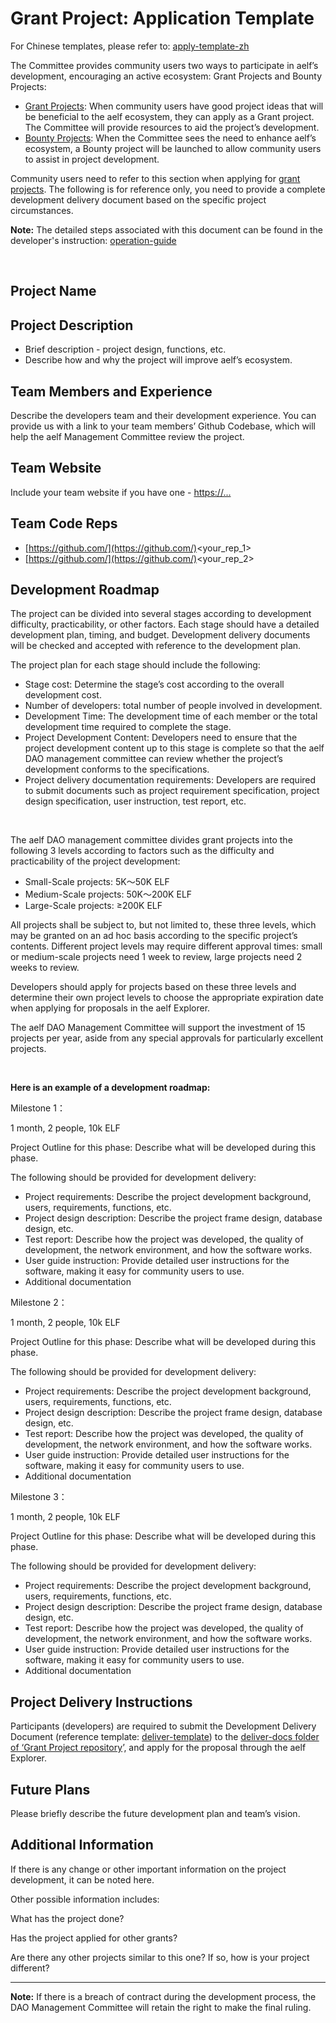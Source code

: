 # Grant Project: Application Template

For Chinese templates, please refer to: [apply-template-zh](https://github.com/DAO-Testnet/Grants/blob/master/apply-template-zh.md)

The Committee provides community users two ways to participate in aelf’s development, encouraging an active ecosystem: Grant Projects and Bounty Projects:

* [Grant Projects](https://github.com/DAO-Testnet/Grants): When community users have good project ideas that will be beneficial to the aelf ecosystem, they can apply as a Grant project. The Committee will provide resources to aid the project’s development.
* [Bounty Projects](https://github.com/DAO-Testnet/Bounties): When the Committee sees the need to enhance aelf’s ecosystem, a Bounty project will be launched to allow community users to assist in project development.

Community users need to refer to this section when applying for [grant projects](https://github.com/DAO-Testnet/Grants). The following is for reference only, you need to provide a complete development delivery document based on the specific project circumstances.

**Note:** The detailed steps associated with this document can be found in the developer's instruction: [operation-guide](https://github.com/DAO-Testnet/Grants/blob/master/operation-guide.md) 

 

## Project Name

## Project Description
* Brief description - project design, functions, etc.
* Describe how and why the project will improve aelf’s ecosystem.

## Team Members and Experience
Describe the developers team and their development experience. You can provide us with a link to your team members’ Github Codebase, which will help the aelf Management Committee review the project.

## Team Website
Include your team website if you have one - [https://...](https://...)

## Team Code Reps
* [https://github.com/](https://github.com/)<your_rep_1>
* [https://github.com/](https://github.com/)<your_rep_2>

## Development Roadmap
The project can be divided into several stages according to development difficulty, practicability, or other factors. Each stage should have a detailed development plan, timing, and budget. Development delivery documents will be checked and accepted with reference to the development plan.

The project plan for each stage should include the following: 

* Stage cost: Determine the stage’s cost according to the overall development cost.
* Number of developers: total number of people involved in development.
* Development Time: The development time of each member or the total development time required to complete the stage.
* Project Development Content: Developers need to ensure that the project development content up to this stage is complete so that the aelf DAO management committee can review whether the project’s development conforms to the specifications.
* Project delivery documentation requirements: Developers are required to submit documents such as project requirement specification, project design specification, user instruction, test report, etc. 

 

The aelf DAO management committee divides grant projects into the following 3 levels according to factors such as the difficulty and practicability of the project development:

* Small-Scale projects: 5K～50K ELF
* Medium-Scale projects: 50K～200K ELF
* Large-Scale projects: ≥200K ELF

All projects shall be subject to, but not limited to, these three levels, which may be granted on an ad hoc basis according to the specific project’s contents. Different project levels may require different approval times: small or medium-scale projects need 1 week to review, large projects need 2 weeks to review.

Developers should apply for projects based on these three levels and determine their own project levels to choose the appropriate expiration date when applying for proposals in the aelf Explorer.

The aelf DAO Management Committee will support the investment of 15 projects per year, aside from any special approvals for particularly excellent projects.

 

**Here is an example of a development roadmap:**

Milestone 1：

1 month, 2 people, 10k ELF

Project Outline for this phase: Describe what will be developed during this phase.

The following should be provided for development delivery:

* Project requirements: Describe the project development background, users, requirements, functions, etc. 
* Project design description: Describe the project frame design, database design, etc. 
* Test report: Describe how the project was developed, the quality of development, the network environment, and how the software works.
* User guide instruction: Provide detailed user instructions for the software, making it easy for community users to use.
* Additional documentation

Milestone 2：

1 month, 2 people, 10k ELF

Project Outline for this phase: Describe what will be developed during this phase.

The following should be provided for development delivery:

* Project requirements: Describe the project development background, users, requirements, functions, etc. 
* Project design description: Describe the project frame design, database design, etc. 
* Test report: Describe how the project was developed, the quality of development, the network environment, and how the software works.
* User guide instruction: Provide detailed user instructions for the software, making it easy for community users to use.
* Additional documentation
 

Milestone 3：

1 month, 2 people, 10k ELF

Project Outline for this phase: Describe what will be developed during this phase.

The following should be provided for development delivery:

* Project requirements: Describe the project development background, users, requirements, functions, etc. 
* Project design description: Describe the project frame design, database design, etc. 
* Test report: Describe how the project was developed, the quality of development, the network environment, and how the software works.
* User guide instruction: Provide detailed user instructions for the software, making it easy for community users to use.
* Additional documentation

## Project Delivery Instructions
Participants (developers) are required to submit the Development Delivery Document (reference template: [deliver-template](https://github.com/DAO-Testnet/Grants/blob/master/deliver-template.md)) to the [deliver-docs folder of ‘Grant Project repository](https://github.com/DAO-Testnet/Grants/tree/master/deliver-docs)’, and apply for the proposal through the aelf Explorer. 

## Future Plans
Please briefly describe the future development plan and team’s vision.

## Additional Information
If there is any change or other important information on the project development, it can be noted here. 

Other possible information includes:

What has the project done?

Has the project applied for other grants?

Are there any other projects similar to this one? If so, how is your project different?

---
**Note:** If there is a breach of contract during the development process, the DAO Management Committee will retain the right to make the final ruling.

